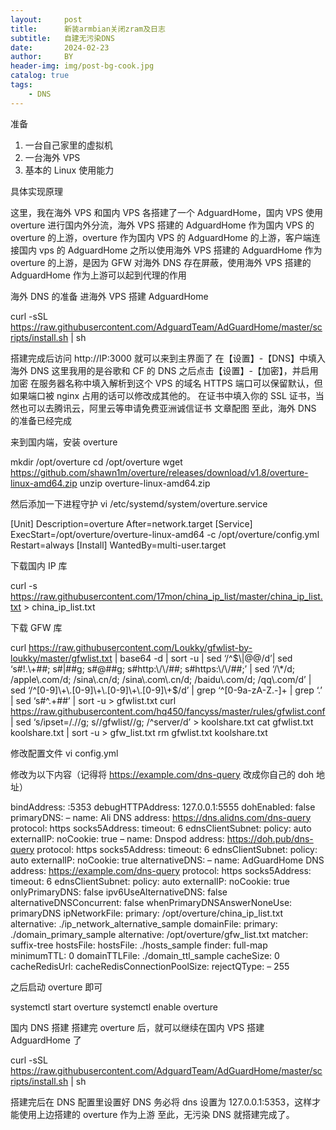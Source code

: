 ```yaml
---
layout:     post
title:      新装armbian关闭zram及日志 
subtitle:   自建无污染DNS 
date:       2024-02-23
author:     BY
header-img: img/post-bg-cook.jpg
catalog: true
tags:
    - DNS
---
```


准备
1. 一台自己家里的虚拟机
2. 一台海外 VPS
3. 基本的 Linux 使用能力

具体实现原理

这里，我在海外 VPS 和国内 VPS 各搭建了一个 AdguardHome，国内 VPS 使用 overture 进行国内外分流，海外 VPS 搭建的 AdguardHome 作为国内 VPS 的 overture 的上游，overture 作为国内 VPS 的 AdguardHome 的上游，客户端连接国内 vps 的 AdguardHome
之所以使用海外 VPS 搭建的 AdguardHome 作为 overture 的上游，是因为 GFW 对海外 DNS 存在屏蔽，使用海外 VPS 搭建的 AdguardHome 作为上游可以起到代理的作用

海外 DNS 的准备
进海外 VPS 搭建 AdguardHome

curl -sSL https://raw.githubusercontent.com/AdguardTeam/AdGuardHome/master/scripts/install.sh | sh

搭建完成后访问 http://IP:3000 就可以来到主界面了
在【设置】-【DNS】中填入海外 DNS
这里我用的是谷歌和 CF 的 DNS
之后点击【设置】-【加密】，并启用加密
在服务器名称中填入解析到这个 VPS 的域名
HTTPS 端口可以保留默认，但如果端口被 nginx 占用的话可以修改成其他的。
在证书中填入你的 SSL 证书，当然也可以去腾讯云，阿里云等申请免费亚洲诚信证书
文章配图
至此，海外 DNS 的准备已经完成

来到国内端，安装 overture

mkdir /opt/overture
cd /opt/overture
wget https://github.com/shawn1m/overture/releases/download/v1.8/overture-linux-amd64.zip
unzip overture-linux-amd64.zip

然后添加一下进程守护
vi /etc/systemd/system/overture.service

[Unit]
Description=overture
After=network.target
[Service]
ExecStart=/opt/overture/overture-linux-amd64 -c /opt/overture/config.yml
Restart=always
[Install]
WantedBy=multi-user.target

下载国内 IP 库

curl -s https://raw.githubusercontent.com/17mon/china_ip_list/master/china_ip_list.txt > china_ip_list.txt

下载 GFW 库

curl https://raw.githubusercontent.com/Loukky/gfwlist-by-loukky/master/gfwlist.txt | base64 -d | sort -u | sed ‘/^$\|@@/d’| sed ‘s#!.\+##; s#|##g; s#@##g; s#http:\/\/##; s#https:\/\/##;’ | sed ‘/\*/d; /apple\.com/d; /sina\.cn/d; /sina\.com\.cn/d; /baidu\.com/d; /qq\.com/d’ | sed ‘/^[0-9]\+\.[0-9]\+\.[0-9]\+\.[0-9]\+$/d’ | grep ‘^[0-9a-zA-Z\.-]\+
| grep ‘\.’ | sed ‘s#^\.\+##’ | sort -u > gfwlist.txt
curl https://raw.githubusercontent.com/hq450/fancyss/master/rules/gfwlist.conf | sed ‘s/ipset=\/\.//g; s/\/gfwlist//g; /^server/d’ > koolshare.txt
cat gfwlist.txt koolshare.txt | sort -u > gfw_list.txt
rm gfwlist.txt koolshare.txt

修改配置文件
vi config.yml

修改为以下内容（记得将 https://example.com/dns-query 改成你自己的 doh 地址）

bindAddress: :5353
debugHTTPAddress: 127.0.0.1:5555
dohEnabled: false
primaryDNS:
– name: Ali DNS
address: https://dns.alidns.com/dns-query
protocol: https
socks5Address:
timeout: 6
ednsClientSubnet:
policy: auto
externalIP:
noCookie: true
– name: Dnspod
address: https://doh.pub/dns-query
protocol: https
socks5Address:
timeout: 6
ednsClientSubnet:
policy: auto
externalIP:
noCookie: true
alternativeDNS:
– name: AdGuardHome DNS
address: https://example.com/dns-query
protocol: https
socks5Address:
timeout: 6
ednsClientSubnet:
policy: auto
externalIP:
noCookie: true
onlyPrimaryDNS: false
ipv6UseAlternativeDNS: false
alternativeDNSConcurrent: false
whenPrimaryDNSAnswerNoneUse: primaryDNS
ipNetworkFile:
primary: /opt/overture/china_ip_list.txt
alternative: ./ip_network_alternative_sample
domainFile:
primary: ./domain_primary_sample
alternative: /opt/overture/gfw_list.txt
matcher: suffix-tree
hostsFile:
hostsFile: ./hosts_sample
finder: full-map
minimumTTL: 0
domainTTLFile: ./domain_ttl_sample
cacheSize: 0
cacheRedisUrl:
cacheRedisConnectionPoolSize:
rejectQType:
– 255

之后启动 overture 即可

systemctl start overture
systemctl enable overture

国内 DNS 搭建
搭建完 overture 后，就可以继续在国内 VPS 搭建 AdguardHome 了

curl -sSL https://raw.githubusercontent.com/AdguardTeam/AdGuardHome/master/scripts/install.sh | sh

搭建完后在 DNS 配置里设置好 DNS
务必将 dns 设置为 127.0.0.1:5353，这样才能使用上边搭建的 overture 作为上游
至此，无污染 DNS 就搭建完成了。



